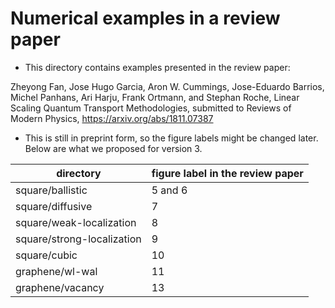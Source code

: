 # Numerical examples in a review paper

* This directory contains examples presented in the review paper:

Zheyong Fan, Jose Hugo Garcia, Aron W. Cummings, Jose-Eduardo Barrios, 
Michel Panhans, Ari Harju, Frank Ortmann, and Stephan Roche, 
Linear Scaling Quantum Transport Methodologies, 
submitted to Reviews of Modern Physics, 
https://arxiv.org/abs/1811.07387

* This is still in preprint form, so the figure labels might be changed later. Below are what we proposed for version 3.


| directory            | figure label in the review paper   |
|----------------------|---------------|
| square/ballistic         | 5 and 6 |
| square/diffusive         | 7  |
| square/weak-localization | 8 |
| square/strong-localization  | 9 |
| square/cubic         | 10 |
| graphene/wl-wal      | 11 |
| graphene/vacancy     | 13 |

